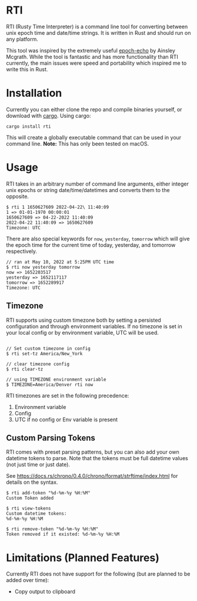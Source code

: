 # RTI
RTI (Rusty Time Interpreter) is a command line tool for converting between unix epoch time and date/time strings. It is written in Rust and should run on any platform.

This tool was inspired by the extremely useful [epoch-echo](https://github.com/ainsleymcgrath/epoch-echo) by Ainsley Mcgrath. While the tool is fantastic and has more functionality than RTI currently, the main issues were speed and portability which inspired me to write this in Rust.

# Installation
Currently you can either clone the repo and compile binaries yourself, or download with [cargo](https://doc.rust-lang.org/cargo/getting-started/installation.html). Using cargo:
```
cargo install rti
```

This will create a globally executable command that can be used in your command line. **Note:** This has only been tested on macOS.

# Usage
RTI takes in an arbitrary number of command line arguments, either integer unix epochs or string date/time/datetimes and converts them to the opposite.
```
$ rti 1 1650627609 2022-04-22\ 11:40:09
1 => 01-01-1970 00:00:01
1650627609 => 04-22-2022 11:40:09
2022-04-22 11:40:09 => 1650627609
Timezone: UTC
```

There are also special keywords for `now`, `yesterday`, `tomorrow` which will give the epoch time for the current time of today, yesterday, and tomorrow respectively.

```
// ran at May 10, 2022 at 5:25PM UTC time
$ rti now yesterday tomorrow
now => 1652203517
yesterday => 1652117117
tomorrow => 1652289917
Timezone: UTC
```

## Timezone
RTI supports using custom timezone both by setting a persisted configuration and through environment variables.
If no timezone is set in your local config or by environment variable, UTC will be used.
```

// Set custom timezone in config
$ rti set-tz America/New_York

// clear timezone config
$ rti clear-tz

// using TIMEZONE environment variable
$ TIMEZONE=America/Denver rti now
```

RTI timezones are set in the following precedence:
1. Environment variable
2. Config
3. UTC if no config or Env variable is present

## Custom Parsing Tokens
RTI comes with preset parsing patterns, but you can also add your own datetime tokens to parse. 
Note that the tokens must be full datetime values (not just time or just date).

See https://docs.rs/chrono/0.4.0/chrono/format/strftime/index.html for details on the syntax.

```
$ rti add-token "%d-%m-%y %H:%M"
Custom Token added

$ rti view-tokens
Custom datetime tokens:
%d-%m-%y %H:%M

$ rti remove-token "%d-%m-%y %H:%M"
Token removed if it existed: %d-%m-%y %H:%M
```
# Limitations (Planned Features)

Currently RTI does not have support for the following (but are planned to be added over time):
- Copy output to clipboard
